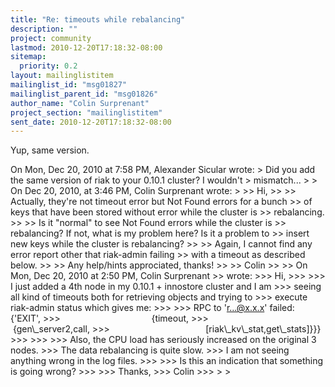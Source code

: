 ```yaml
---
title: "Re: timeouts while rebalancing"
description: ""
project: community
lastmod: 2010-12-20T17:18:32-08:00
sitemap:
  priority: 0.2
layout: mailinglistitem
mailinglist_id: "msg01827"
mailinglist_parent_id: "msg01826"
author_name: "Colin Surprenant"
project_section: "mailinglistitem"
sent_date: 2010-12-20T17:18:32-08:00
---
```



Yup, same version.

On Mon, Dec 20, 2010 at 7:58 PM, Alexander Sicular  wrote:
&gt; Did you add the same version of riak to your 0.10.1 cluster? I wouldn't 
&gt; mismatch...
&gt;
&gt; On Dec 20, 2010, at 3:46 PM, Colin Surprenant wrote:
&gt;
&gt;&gt; Hi,
&gt;&gt;
&gt;&gt; Actually, they're not timeout error but Not Found errors for a bunch
&gt;&gt; of keys that have been stored without error while the cluster is
&gt;&gt; rebalancing.
&gt;&gt;
&gt;&gt; Is it "normal" to see Not Found errors while the cluster is
&gt;&gt; rebalancing? If not, what is my problem here? Is it a problem to
&gt;&gt; insert new keys while the cluster is rebalancing?
&gt;&gt;
&gt;&gt; Again, I cannot find any error report other that riak-admin failing
&gt;&gt; with a timeout as described below.
&gt;&gt;
&gt;&gt; Any help/hints approciated, thanks!
&gt;&gt;
&gt;&gt; Colin
&gt;&gt;
&gt;&gt; On Mon, Dec 20, 2010 at 2:50 PM, Colin Surprenant
&gt;&gt;  wrote:
&gt;&gt;&gt; Hi,
&gt;&gt;&gt;
&gt;&gt;&gt; I just added a 4th node in my 0.10.1 + innostore cluster and I am
&gt;&gt;&gt; seeing all kind of timeouts both for retrieving objects and trying to
&gt;&gt;&gt; execute riak-admin status which gives me:
&gt;&gt;&gt;
&gt;&gt;&gt; RPC to 'r...@x.x.x' failed: {'EXIT',
&gt;&gt;&gt;                                     {timeout,
&gt;&gt;&gt;                                      {gen\\_server2,call,
&gt;&gt;&gt;                                       [riak\\_kv\\_stat,get\\_stats]}}}
&gt;&gt;&gt;
&gt;&gt;&gt;
&gt;&gt;&gt; Also, the CPU load has seriously increased on the original 3 nodes.
&gt;&gt;&gt; The data rebalancing is quite slow.
&gt;&gt;&gt; I am not seeing anything wrong in the log files.
&gt;&gt;&gt;
&gt;&gt;&gt; Is this an indication that something is going wrong?
&gt;&gt;&gt;
&gt;&gt;&gt; Thanks,
&gt;&gt;&gt; Colin
&gt;&gt;&gt;
&gt;
&gt;

